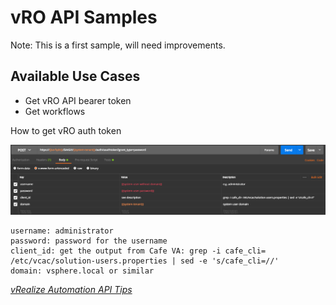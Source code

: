 # vRO API Samples

Note: This is a first sample, will need improvements.

## Available Use Cases

* Get vRO API bearer token
* Get workflows

How to get vRO auth token

![](../images/vro_login.png)

```
username: administrator
password: password for the username
client_id: get the output from Cafe VA: grep -i cafe_cli= /etc/vcac/solution-users.properties | sed -e 's/cafe_cli=//'
domain: vsphere.local or similar
```

*[vRealize Automation API Tips](../API%20Tips)*